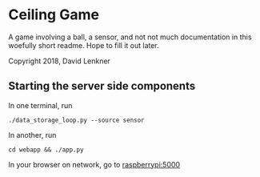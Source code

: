 # Ceiling Game

A game involving a ball, a sensor, and not not much documentation
in this woefully short readme.  Hope to fill it out later.

Copyright 2018, David Lenkner

## Starting the server side components

In one terminal, run

    ./data_storage_loop.py --source sensor

In another, run

    cd webapp && ./app.py

In your browser on network, go to [raspberrypi:5000](raspberrypi:5000)
